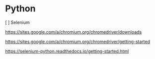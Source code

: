 # Python



[ ] Selenium

https://sites.google.com/a/chromium.org/chromedriver/downloads

https://sites.google.com/a/chromium.org/chromedriver/getting-started

https://selenium-python.readthedocs.io/getting-started.html
